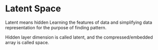 # Latent Space

Latent means hidden
Learning the features of data and simplifying data representation for the purpose of finding pattern. 

Hidden layer dimension is called latent, and the compressed/embedded array is called space. 


